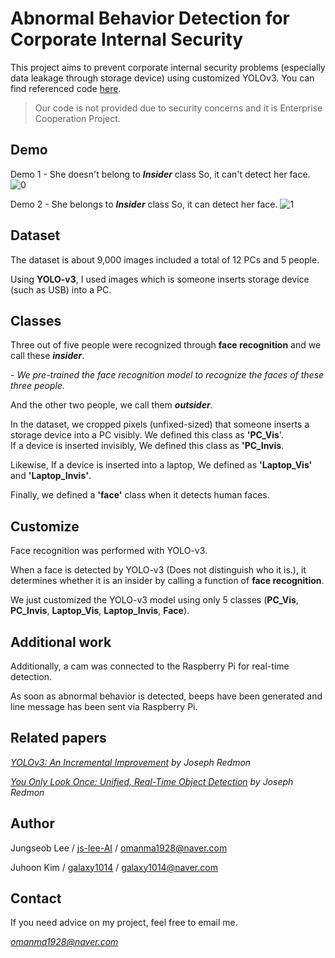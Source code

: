 # Abnormal Behavior Detection for Corporate Internal Security
This project aims to prevent corporate internal security problems (especially data leakage through storage device) using customized YOLOv3.  You can find referenced code [here](https://github.com/eriklindernoren/PyTorch-YOLOv3). 

> Our code is not provided due to security concerns and it is Enterprise Cooperation Project.

## Demo
Demo 1 - She doesn't belong to ***Insider*** class So, it can't detect her face. 
![0](./gif/demo1.gif)

Demo 2 - She belongs to ***Insider*** class So, it can detect her face. 
![1](./gif/demo2.gif)

## Dataset
The dataset is about 9,000 images included a total of 12 PCs and 5 people.

Using **YOLO-v3**, I used images which is someone inserts storage device (such as USB) into a PC.

## Classes
Three out of five people were recognized through **face recognition**  and we call these ***insider***.

*- We pre-trained the face recognition model to recognize the faces of these three people.*

And the other two people, we call them ***outsider***. 

In the dataset,  we cropped pixels (unfixed-sized) that someone inserts a storage device into a PC visibly. We defined this class as **'PC_Vis**'. <br>
If a device is inserted invisibly, We defined this class as **'PC_Invis**.


Likewise, If a device is inserted into a laptop, We defined as **'Laptop_Vis'** and **'Laptop_Invis'**.


Finally, we defined a **'face'** class when it detects human faces.

## Customize
Face recognition was performed with YOLO-v3.

When a face is detected by YOLO-v3 (Does not distinguish who it is.), it determines whether it is an insider by calling a function of **face recognition**.

We just customized the YOLO-v3 model using only 5 classes (**PC_Vis**, **PC_Invis**, **Laptop_Vis**, **Laptop_Invis**, **Face**).

## Additional work
Additionally, a cam was connected to the Raspberry Pi for real-time detection. 

As soon as abnormal behavior is detected, beeps have been generated and line message has been sent via Raspberry Pi.

## Related papers
[*YOLOv3: An Incremental Improvement*](https://arxiv.org/abs/1804.02767) *by Joseph Redmon*

[*You Only Look Once: Unified, Real-Time Object Detection*](https://arxiv.org/abs/1506.02640) *by Joseph Redmon*


## Author
Jungseob Lee / [ js-lee-AI](https://github.com/js-lee-AI) / omanma1928@naver.com

Juhoon Kim / [galaxy1014](https://github.com/galaxy1014) / galaxy1014@naver.com


## Contact
If you need advice on my project, feel free to email me.

*omanma1928@naver.com*